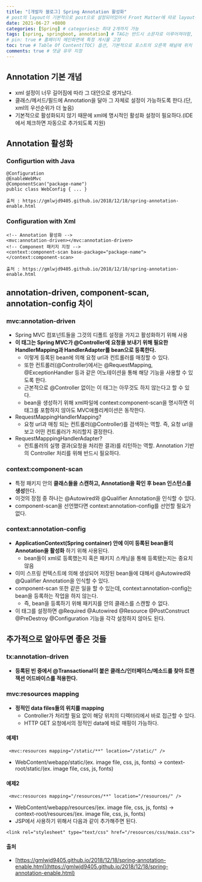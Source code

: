 ```yaml
---
title: "[개발자 블로그] Spring Annotation 활성화"
# post의 layout이 기본적으로 post으로 설정되어있어서 Front Matter에 따로 layout변수를 만들어 주지 않아도 된다.
date: 2021-06-27 +0800
categories: [Spring] # categories는 최대 2개까지 가능
tags: [spring, springboot, annotation] # TAG는 반드시 소문자로 이루어져야함, 0~무한개까지 지정 가능
# pin: true # 홈페이지 메인화면에 특정 게시물 고정
toc: true # Table Of Content(TOC) 옵션, 기본적으로 포스트의 오른쪽 패널에 위치
comments: true # 댓글 유무 지정
---
```


## Annotation 기본 개념
- xml 설정이 너무 길어짐에 따라 그 대안으로 생겨났다.
- 클래스/메서드/필드에 Annotation을 달아 그 자체로 설정이 가능하도록 한다.(단, xml의 우선순위가 더 높음)
- 기본적으로 활성화되지 않기 때문에 xml에 명시적인 활성화 설정이 필요하다.(IDE에서 체크하면 자동으로 추가되도록 지원)

## Annotation 활성화

### Configurtion with Java
~~~
@Configuration
@EnableWebMvc
@ComponentScan("package-name")
public class WebConfig { ... }

출처 : https://gmlwjd9405.github.io/2018/12/18/spring-annotation-enable.html
~~~

### Configuration with Xml
~~~
<!-- Annotation 활성화 -->
<mvc:annotation-driven></mvc:annotation-driven> 
<!-- Component 패키지 지정 -->
<context:component-scan base-package="package-name"></context:component-scan>

출처 : https://gmlwjd9405.github.io/2018/12/18/spring-annotation-enable.html
~~~

## annotation-driven, component-scan, annotation-config 차이

### mvc:annotation-driven
- Spring MVC 컴포넌트들을 그것의 디폴트 설정을 가지고 활성화하기 위해 사용
- <b>이 태그는 Spring MVC가 @Controller에 요청을 보내기 위해 필요한 HandlerMapping과 HandlerAdapter를 bean으로 등록한다.</b>
    - 이렇게 등록된 bean에 의해 요청 url과 컨트롤러를 매칭할 수 있다.
    - 또한 컨트롤러(@Controller)에서는 @RequestMapping, @ExceptionHandler 등과 같은 어노테이션을 통해 해당 기능을 사용할 수 있도록 한다.
    -  근본적으로 @Controller 없이는 이 태그는 아무것도 하지 않는다고 할 수 있다.
    - bean을 생성하기 위해 xml파일에 context:component-scan을 명시하면 이 태그를 포함하지 않아도 MVC애플리케이션은 동작한다.
- RequestMappingHandlerMapping?
    - 요청 url과 매칭 되는 컨트롤러(@Controller)를 검색하는 역할. 즉, 요청 url을 보고 어떤 컨트롤러가 처리할지 결정한다.
- RequestMapppingHandlerAdapter?
    - 컨트롤러의 실행 결과(요청을 처리한 결과)를 리턴하는 역할. Annotation 기반의 Controller 처리를 위해 반드시 필요하다.

### context:component-scan
- 특정 패키지 안의 <b>클래스들을 스캔하고, Annotation을 확인 후 bean 인스턴스를 생성</b>한다.
- 이것의 장점 중 하나는 @Autowired와 @Qualifier Annotation을 인식할 수 있다.
- component-scan을 선언했다면 context:annotation-config를 선언할 필요가 없다.

### context:annotation-config
- <b>ApplicationContext(Spring container) 안에 이미 등록된 bean들의 Annotation을 활성화</b> 하기 위해 사용된다.
    - bean들이 xml로 등록했는지 혹은 패키지 스캐닝을 통해 등록됐는지는 중요치 않음
- 이미 스프링 컨텍스트에 의해 생성되어 저장된 bean들에 대해서 @Autowired와 @Qualifier Annotation을 인식할 수 있다.
- component-scan 또한 같은 일을 할 수 있는데, context:annotation-config는 bean을 등록하는 작업을 하지 않는다.
    - 즉, bean을 등록하기 위해 패키지를 안의 클래스를 스캔할 수 없다.
- 이 태그를 설정하면 @Required @Autowired @Resource @PostConstruct @PreDestroy @Configuration 기능을 각각 설정하지 않아도 된다.

## 추가적으로 알아두면 좋은 것들
### tx:annotation-driven
- <b>등록된 빈 중에서 @Transactional이 붙은 클래스/인터페이스/메소드를 찾아 트랜잭션 어드바이스를 적용한다.</b>

### mvc:resources mapping
- <b>정적인 data files들의 위치를 mapping</b>
    - Controller가 처리할 필요 없이 해당 위치의 디렉터리에서 바로 접근할 수 있다.
    - HTTP GET 요청에서의 정적인 data에 바로 매핑이 가능하다.

#### 예제1
~~~
 <mvc:resources mapping="/static/**" location="/static/" />
~~~
- WebContent/webapp/static/(ex. image file, css, js, fonts) -> context-root/static/(ex. image file, css, js, fonts)

#### 예제2
~~~
 <mvc:resources mapping="/resources/**" location="/resources/" />
~~~
- WebContent/webapp/resources/(ex. image file, css, js, fonts) -> context-root/resources/(ex. image file, css, js, fonts)
- JSP에서 사용하기 위해서 다음과 같이 추가해주면 된다.

~~~
<link rel="stylesheet" type="text/css" href="/resources/css/main.css"> 
~~~

#### 출처
- [https://gmlwjd9405.github.io/2018/12/18/spring-annotation-enable.html](https://gmlwjd9405.github.io/2018/12/18/spring-annotation-enable.html)
